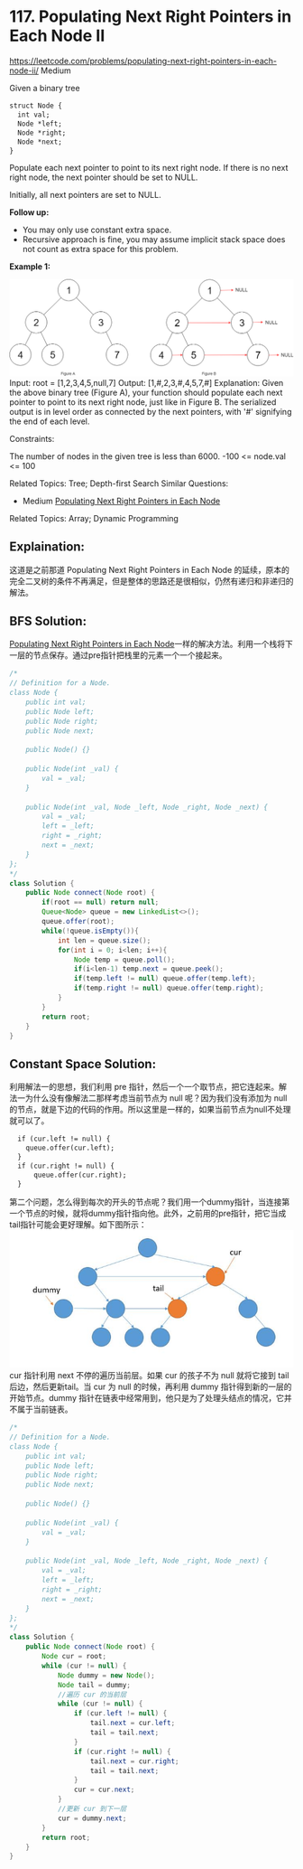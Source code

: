 # 117. Populating Next Right Pointers in Each Node II
<https://leetcode.com/problems/populating-next-right-pointers-in-each-node-ii/>
Medium

Given a binary tree

```
struct Node {
  int val;
  Node *left;
  Node *right;
  Node *next;
}
```
Populate each next pointer to point to its next right node. If there is no next right node, the next pointer should be set to NULL.

Initially, all next pointers are set to NULL.

 

**Follow up:**

* You may only use constant extra space.
* Recursive approach is fine, you may assume implicit stack space does not count as extra space for this problem.
 

**Example 1:**

![alt text](../resources/117_sample.png)
Input: root = [1,2,3,4,5,null,7]
Output: [1,#,2,3,#,4,5,7,#]
Explanation: Given the above binary tree (Figure A), your function should populate each next pointer to point to its next right node, just like in Figure B. The serialized output is in level order as connected by the next pointers, with '#' signifying the end of each level.
 

Constraints:

The number of nodes in the given tree is less than 6000.
-100 <= node.val <= 100

Related Topics: Tree; Depth-first Search
Similar Questions: 
* Medium [Populating Next Right Pointers in Each Node](https://leetcode.com/problems/populating-next-right-pointers-in-each-node/)

Related Topics: Array; Dynamic Programming

## Explaination: 
这道是之前那道 Populating Next Right Pointers in Each Node 的延续，原本的完全二叉树的条件不再满足，但是整体的思路还是很相似，仍然有递归和非递归的解法。

## BFS Solution: 
[Populating Next Right Pointers in Each Node](https://leetcode.com/problems/populating-next-right-pointers-in-each-node/)一样的解决方法。利用一个栈将下一层的节点保存。通过pre指针把栈里的元素一个一个接起来。
```java
/*
// Definition for a Node.
class Node {
    public int val;
    public Node left;
    public Node right;
    public Node next;

    public Node() {}
    
    public Node(int _val) {
        val = _val;
    }

    public Node(int _val, Node _left, Node _right, Node _next) {
        val = _val;
        left = _left;
        right = _right;
        next = _next;
    }
};
*/
class Solution {
    public Node connect(Node root) {
        if(root == null) return null;
        Queue<Node> queue = new LinkedList<>();
        queue.offer(root);
        while(!queue.isEmpty()){
            int len = queue.size();
            for(int i = 0; i<len; i++){
                Node temp = queue.poll();
                if(i<len-1) temp.next = queue.peek();
                if(temp.left != null) queue.offer(temp.left);
                if(temp.right != null) queue.offer(temp.right);
            }
        }
        return root;
    }
}
```

## Constant Space Solution: 
利用解法一的思想，我们利用 pre 指针，然后一个一个取节点，把它连起来。解法一为什么没有像解法二那样考虑当前节点为 null 呢？因为我们没有添加为 null 的节点，就是下边的代码的作用。所以这里是一样的，如果当前节点为null不处理就可以了。
```
  if (cur.left != null) {
    queue.offer(cur.left);
  }
  if (cur.right != null) {
      queue.offer(cur.right);
  }
```
第二个问题，怎么得到每次的开头的节点呢？我们用一个dummy指针，当连接第一个节点的时候，就将dummy指针指向他。此外，之前用的pre指针，把它当成tail指针可能会更好理解。如下图所示：
![alt text](../resources/117_3.jpg)
cur 指针利用 next 不停的遍历当前层。如果 cur 的孩子不为 null 就将它接到 tail 后边，然后更新tail。当 cur 为 null 的时候，再利用 dummy 指针得到新的一层的开始节点。dummy 指针在链表中经常用到，他只是为了处理头结点的情况，它并不属于当前链表。


```java
/*
// Definition for a Node.
class Node {
    public int val;
    public Node left;
    public Node right;
    public Node next;

    public Node() {}
    
    public Node(int _val) {
        val = _val;
    }

    public Node(int _val, Node _left, Node _right, Node _next) {
        val = _val;
        left = _left;
        right = _right;
        next = _next;
    }
};
*/
class Solution {
    public Node connect(Node root) {
        Node cur = root;
        while (cur != null) {
            Node dummy = new Node();
            Node tail = dummy;
            //遍历 cur 的当前层
            while (cur != null) {
                if (cur.left != null) {
                    tail.next = cur.left;
                    tail = tail.next;
                }
                if (cur.right != null) {
                    tail.next = cur.right;
                    tail = tail.next;
                }
                cur = cur.next;
            }
            //更新 cur 到下一层
            cur = dummy.next;
        }
        return root;
    }
}
```